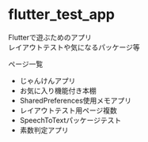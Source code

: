 # flutter_test_app
Flutterで遊ぶためのアプリ  
レイアウトテストや気になるパッケージ等

ページ一覧
- じゃんけんアプリ
- お気に入り機能付き本棚
- SharedPreferences使用メモアプリ
- レイアウトテスト用ページ複数
- SpeechToTextパッケージテスト
- 素数判定アプリ



